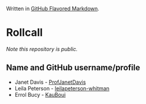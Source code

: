 Written in [GitHub Flavored Markdown](https://help.github.com/articles/github-flavored-markdown).

Rollcall
========

_Note this repository is public._

Name and GitHub username/profile
--------------------------------
* Janet Davis - [ProfJanetDavis](https://github.com/ProfJanetDavis)
* Leila Peterson - [leilapeterson-whitman](https://github.com/leilapeterson-whitman)
* Errol Bucy - [KauBoui](https://github.com/KauBoui)

